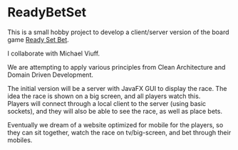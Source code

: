 # ReadyBetSet

This is a small hobby project to develop a client/server version of the board game [Ready Set Bet](https://boardgamegeek.com/boardgame/351040/ready-set-bet).

I collaborate with Michael Viuff.

We are attempting to apply various principles from Clean Architecture and Domain Driven Development.

The initial version will be a server with JavaFX GUI to display the race. The idea the race is shown on a big screen, and all players watch this.\
Players will connect through a local client to the server (using basic sockets), 
and they will also be able to see the race, as well as place bets.

Eventually we dream of a website optimized for mobile for the players, so they can sit together, watch the race on tv/big-screen, and bet through their mobiles.
